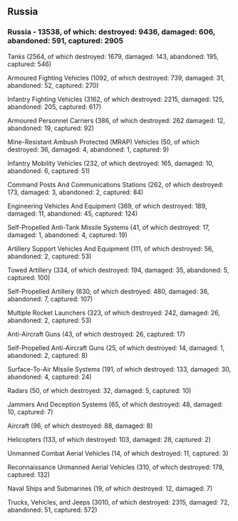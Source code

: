 
 
 ## Russia
 
 ### Russia - 13538, of which: destroyed: 9436, damaged: 606, abandoned: 591, captured: 2905

 

 

 Tanks (2564, of which destroyed: 1679, damaged: 143, abandoned: 195, captured: 546)

 Armoured Fighting Vehicles (1092, of which destroyed: 739, damaged: 31, abandoned: 52, captured: 270)

 Infantry Fighting Vehicles (3162, of which destroyed: 2215, damaged: 125, abandoned: 205, captured: 617)

 Armoured Personnel Carriers (386, of which destroyed: 262 damaged: 12, abandoned: 19, captured: 92)

 Mine-Resistant Ambush Protected (MRAP) Vehicles (50, of which destroyed: 36, damaged: 4, abandoned: 1, captured: 9)

 Infantry Mobility Vehicles (232, of which destroyed: 165, damaged: 10, abandoned: 6, captured: 51)

 Command Posts And Communications Stations (262, of which destroyed: 173, damaged: 3, abandoned: 2, captured: 84)

 Engineering Vehicles And Equipment (369, of which destroyed: 189, damaged: 11, abandoned: 45, captured: 124)

 Self-Propelled Anti-Tank Missile Systems (41, of which destroyed: 17, damaged: 1, abandoned: 4, captured: 19)

 Artillery Support Vehicles And Equipment (111, of which destroyed: 56, abandoned: 2, captured: 53)

 Towed Artillery (334, of which destroyed: 194, damaged: 35, abandoned: 5, captured: 100)

 Self-Propelled Artillery (630, of which destroyed: 480, damaged: 36, abandoned: 7, captured: 107)

 Multiple Rocket Launchers (323, of which destroyed: 242, damaged: 26, abandoned: 2, captured: 53)

 Anti-Aircraft Guns (43, of which destroyed: 26, captured: 17)

 Self-Propelled Anti-Aircraft Guns (25, of which destroyed: 14, damaged: 1, abandoned: 2, captured: 8)

 Surface-To-Air Missile Systems (191, of which destroyed: 133, damaged: 30, abandoned: 4, captured: 24)

 Radars (50, of which destroyed: 32, damaged: 5, captured: 10)

 Jammers And Deception Systems (65, of which destroyed: 48, damaged: 10, captured: 7)

 Aircraft (96, of which destroyed: 88, damaged: 8)

 Helicopters (133, of which destroyed: 103, damaged: 28, captured: 2)

 Unmanned Combat Aerial Vehicles (14, of which destroyed: 11, captured: 3)

 Reconnaissance Unmanned Aerial Vehicles (310, of which destroyed: 178, captured: 132)

 Naval Ships and Submarines (19, of which destroyed: 12, damaged: 7)

 Trucks, Vehicles, and Jeeps (3010, of which destroyed: 2315, damaged: 72, abandoned: 51, captured: 572)

